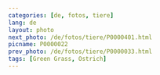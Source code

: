 ```yaml
---
categories: [de, fotos, tiere]
lang: de
layout: photo
next_photo: /de/fotos/tiere/P0000401.html
picname: P0000022
prev_photo: /de/fotos/tiere/P0000033.html
tags: [Green Grass, Ostrich]
---
```

